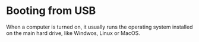 # Booting from USB

When a computer is turned on, it usually runs the operating system installed on the main hard drive, like Windwos, Linux or MacOS.

